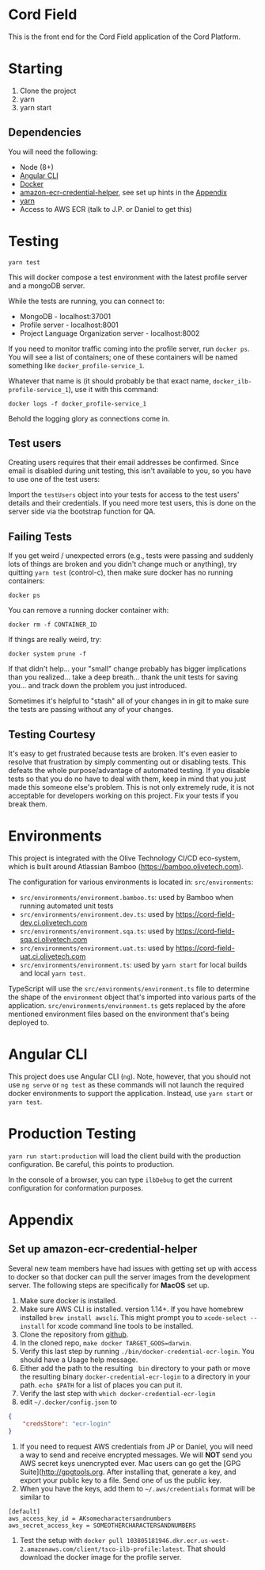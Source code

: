 # Cord Field
This is the front end for the Cord Field application of the Cord Platform.  

# Starting

1. Clone the project
1. yarn
1. yarn start

## Dependencies

You will need the following:

* Node (8+)
* [Angular CLI](https://github.com/angular/angular-cli)
* [Docker](https://www.docker.com/community-edition)
* [amazon-ecr-credential-helper](https://github.com/awslabs/amazon-ecr-credential-helper), see set up hints in the [Appendix](#set-up-amazon-ecr-credential-helper) 
* [yarn](https://yarnpkg.com/lang/en/docs/install/)
* Access to AWS ECR (talk to J.P. or Daniel to get this)

# Testing
```
yarn test
```
This will docker compose a test environment with the latest profile server and a mongoDB server.

While the tests are running, you can connect to:

* MongoDB - localhost:37001
* Profile server - localhost:8001
* Project Language Organization server - localhost:8002

If you need to monitor traffic coming into the profile server, run `docker ps`. You will see a list of containers; one of these containers will be named something like `docker_profile-service_1`.

Whatever that name is (it should probably be that exact name, `docker_ilb-profile-service_1`), use it with this command:
```
docker logs -f docker_profile-service_1
```

Behold the logging glory as connections come in.

## Test users
Creating users requires that their email addresses be confirmed. Since email is disabled during unit testing, this isn't available to you, so you have to use one of the test users:

Import the `testUsers` object into your tests for access to the test users' details and their credentials. If you need more test users, this is done on the server side via the bootstrap function for QA. 

## Failing Tests
If you get weird / unexpected errors (e.g., tests were passing and suddenly lots of things are broken and you didn't change much or anything), try quitting `yarn test` (control-c), then make sure docker has no running containers:
```
docker ps
```

You can remove a running docker container with:
```
docker rm -f CONTAINER_ID
```

If things are really weird, try:
```
docker system prune -f
```

If that didn't help... your "small" change probably has bigger implications than you realized... take a deep breath... thank the unit tests for saving you... and track down the problem you just introduced.

Sometimes it's helpful to "stash" all of your changes in in git to make sure the tests are passing without any of your changes.

## Testing Courtesy
It's easy to get frustrated because tests are broken. It's even easier to resolve that frustration by simply commenting out or disabling tests. This defeats the whole purpose/advantage of automated testing. If you disable tests so that you do no have to deal with them, keep in mind that you just made this someone else's problem. This is not only extremely rude, it is not acceptable for developers working on this project. Fix your tests if you break them.  

# Environments
This project is integrated with the Olive Technology CI/CD eco-system, which is built around Atlassian Bamboo (https://bamboo.olivetech.com). 

The configuration for various environments is located in: `src/environments`:

* `src/environments/environment.bamboo.ts`: used by Bamboo when running automated unit tests
* `src/environments/environment.dev.ts`: used by https://cord-field-dev.ci.olivetech.com
* `src/environments/environment.sqa.ts`: used by https://cord-field-sqa.ci.olivetech.com
* `src/environments/environment.uat.ts`: used by https://cord-field-uat.ci.olivetech.com
* `src/environments/environment.ts`: used by `yarn start` for local builds and local `yarn test`.

TypeScript will use the `src/environments/environment.ts` file to determine the shape of the `environment` object that's imported into various parts of the application. `src/environments/environment.ts` gets replaced by the afore mentioned environment files based on the environment that's being deployed to.

# Angular CLI

This project does use Angular CLI (`ng`). Note, however, that you should not use `ng serve` or `ng test` as these commands will not launch the required docker environments to support the application. Instead, use `yarn start` or `yarn test`.

# Production Testing

`yarn run start:production` will load the client build with the production configuration. Be careful, this points to production.

In the console of a browser, you can type `ilbDebug` to get the current configuration for conformation purposes.

# Appendix
## Set up amazon-ecr-credential-helper
Several new team members have had issues with getting set up with access to docker so that docker can pull the server images from the development server.  The following steps are specifically for __MacOS__ set up.  
1) Make sure docker is installed.
1) Make sure AWS CLI is installed.  version 1.14+.  If you have homebrew installed `brew install awscli`. This might prompt you to `xcode-select --install` for xcode command line tools to be installed.
1) Clone the repository from [github](https://github.com/awslabs/amazon-ecr-credential-helper).
1) In the cloned repo, `make docker TARGET_GOOS=darwin`. 
1) Verify this last step by running `./bin/docker-credential-ecr-login`.  You should have a Usage help message.  
1) Either add the path to the resulting ` bin` directory to your path or move the resulting binary `docker-credential-ecr-login` to a directory in your path.  `echo $PATH` for a list of places you can put it. 
1) Verify the last step with `which docker-credential-ecr-login`
1) edit `~/.docker/config.json` to 
```json
{
	"credsStore": "ecr-login"
}
```
1) If you need to request AWS credentials from JP or Daniel, you will need a way to send and receive encrypted messages. We will __NOT__ send you AWS secret keys unencrypted ever.  Mac users can go get the [GPG Suite](http://gpgtools.org.  After installing that, generate a key, and export your public key to a file.  Send one of us the public key.  
1) When you have the keys, add them to `~/.aws/credentials`
format will be similar to 
```text
[default]
aws_access_key_id = AKsomecharactersandnumbers
aws_secret_access_key = SOMEOTHERCHARACTERSANDNUMBERS
```
1) Test the setup with `docker pull 103805181946.dkr.ecr.us-west-2.amazonaws.com/client/tsco-ilb-profile:latest`.  That should download the docker image for the profile server.

